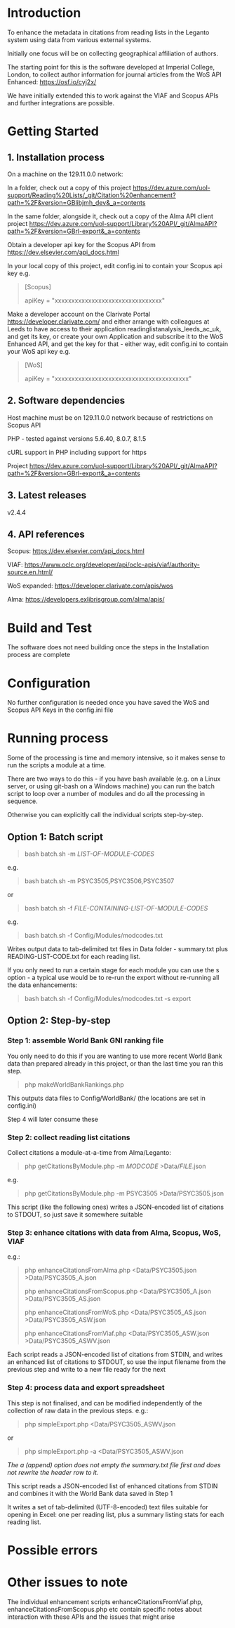 # Introduction 

To enhance the metadata in citations from reading lists in the Leganto system using data from various external systems. 

Initially one focus will be on collecting geographical affiliation of authors. 

The starting point for this is the software developed at Imperial College, London, to collect author information for journal articles from the WoS API Enhanced: 
https://osf.io/cyj2x/  

We have initially extended this to work against the VIAF and Scopus APIs and further integrations are possible. 

# Getting Started

## 1. Installation process

On a machine on the 129.11.0.0 network: 

In a folder, check out a copy of this project https://dev.azure.com/uol-support/Reading%20Lists/_git/Citation%20enhancement?path=%2F&version=GBlibjmh_dev&_a=contents  

In the same folder, alongside it, check out a copy of the Alma API client project https://dev.azure.com/uol-support/Library%20API/_git/AlmaAPI?path=%2F&version=GBrl-export&_a=contents 

Obtain a developer api key for the Scopus API from https://dev.elsevier.com/api_docs.html 

In your local copy of this project, edit config.ini to contain your Scopus api key e.g. 

> \[Scopus\]
> 
> apiKey = "xxxxxxxxxxxxxxxxxxxxxxxxxxxxxxxx"

Make a developer account on the Clarivate Portal https://developer.clarivate.com/ and either arrange with colleagues at Leeds to have access to their application readinglistanalysis_leeds_ac_uk, and get its key, or create your own Application and subscribe it to the WoS Enhanced API, and get the key for that - either way, edit config.ini to contain your WoS api key e.g. 

> \[WoS\]
> 
> apiKey = "xxxxxxxxxxxxxxxxxxxxxxxxxxxxxxxxxxxxxxxx"

## 2. Software dependencies

Host machine must be on 129.11.0.0 network because of restrictions on Scopus API 

PHP - tested against versions 5.6.40, 8.0.7, 8.1.5 

cURL support in PHP including support for https 

Project https://dev.azure.com/uol-support/Library%20API/_git/AlmaAPI?path=%2F&version=GBrl-export&_a=contents 

## 3. Latest releases

v2.4.4

## 4. API references

Scopus: https://dev.elsevier.com/api_docs.html

VIAF: https://www.oclc.org/developer/api/oclc-apis/viaf/authority-source.en.html/ 

WoS expanded: https://developer.clarivate.com/apis/wos 

Alma: https://developers.exlibrisgroup.com/alma/apis/

# Build and Test

The software does not need building once the steps in the Installation process are complete 

# Configuration 

No further configuration is needed once you have saved the WoS and Scopus API Keys in the config.ini file 

# Running process 

Some of the processing is time and memory intensive, so it makes sense to run the scripts a module at a time. 

There are two ways to do this - if you have bash available (e.g. on a Linux server, or using git-bash on a Windows machine) you can run the batch script to loop over a number of modules and do all the processing in sequence. 

Otherwise you can explicitly call the individual scripts step-by-step. 

## Option 1: Batch script 

>bash batch.sh -m *LIST-OF-MODULE-CODES* 

e.g. 

>bash batch.sh -m PSYC3505,PSYC3506,PSYC3507 

or 

>bash batch.sh -f *FILE-CONTAINING-LIST-OF-MODULE-CODES* 

e.g. 

>bash batch.sh -f Config/Modules/modcodes.txt 

Writes output data to tab-delimited txt files in Data folder - summary.txt plus READING-LIST-CODE.txt for each reading list. 

If you only need to run a certain stage for each module you can use the s option - a typical use would be to re-run the export without re-running all the data enhancements: 

>bash batch.sh -f Config/Modules/modcodes.txt -s export 

## Option 2: Step-by-step 

### Step 1: assemble World Bank GNI ranking file  

You only need to do this if you are wanting to use more recent World Bank data than prepared already in this project, or than the last time you ran this step. 

> php makeWorldBankRankings.php 

This outputs data files to Config/WorldBank/ (the locations are set in config.ini) 

Step 4 will later consume these 

### Step 2: collect reading list citations  

Collect citations a module-at-a-time from Alma/Leganto: 

> php getCitationsByModule.php -m *MODCODE* >Data/*FILE*.json  

e.g. 

> php getCitationsByModule.php -m PSYC3505 >Data/PSYC3505.json  

This script (like the following ones) writes a JSON-encoded list of citations to STDOUT, so just save it somewhere suitable 

### Step 3: enhance citations with data from Alma, Scopus, WoS, VIAF  

e.g.: 

> php enhanceCitationsFromAlma.php   <Data/PSYC3505.json >Data/PSYC3505_A.json 
> 
> php enhanceCitationsFromScopus.php <Data/PSYC3505_A.json >Data/PSYC3505_AS.json 
> 
> php enhanceCitationsFromWoS.php <Data/PSYC3505_AS.json >Data/PSYC3505_ASW.json 
>
> php enhanceCitationsFromViaf.php   <Data/PSYC3505_ASW.json >Data/PSYC3505_ASWV.json 

Each script reads a JSON-encoded list of citations from STDIN, and writes an enhanced list of citations to STDOUT, so use the input filename from the previous step and write to a new file ready for the next  

### Step 4: process data and export spreadsheet  

This step is not finalised, and can be modified independently of the collection of raw data in the previous steps. 
e.g.:

> php simpleExport.php <Data/PSYC3505_ASWV.json 

or 

> php simpleExport.php -a <Data/PSYC3505_ASWV.json 

*The a (append) option does not empty the summary.txt file first and does not rewrite the header row to it.*

This script reads a JSON-encoded list of enhanced citations from STDIN and combines it with the World Bank data saved in Step 1 

It writes a set of tab-delimited (UTF-8-encoded) text files suitable for opening in Excel: one per reading list, plus a summary listing stats for each reading list. 

# Possible errors 

# Other issues to note 

The individual enhancement scripts enhanceCitationsFromViaf.php, enhanceCitationsFromScopus.php etc contain specific notes about interaction with these APIs and the issues that might arise 